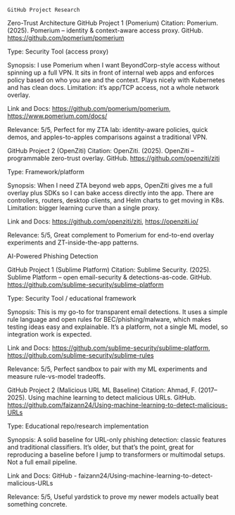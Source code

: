                                                                                                     GitHub Project Research
 Zero-Trust Architecture
GitHub Project 1 (Pomerium)
Citation: Pomerium. (2025). Pomerium – identity & context-aware access proxy. GitHub. https://github.com/pomerium/pomerium

 Type: Security Tool (access proxy)

 Synopsis: I use Pomerium when I want BeyondCorp-style access without spinning up a full VPN. It sits in front of internal web apps and enforces policy based on who you are and the context. Plays nicely with Kubernetes and has clean docs. Limitation: it’s app/TCP access, not a whole network overlay.

 Link and Docs: https://github.com/pomerium/pomerium, https://www.pomerium.com/docs/

 Relevance: 5/5, Perfect for my ZTA lab: identity-aware policies, quick demos, and apples-to-apples comparisons against a traditional VPN.
 
GitHub Project 2  (OpenZiti)
Citation: OpenZiti. (2025). OpenZiti – programmable zero-trust overlay. GitHub. https://github.com/openziti/ziti

 Type: Framework/platform 
 
 Synopsis: When I need ZTA beyond web apps, OpenZiti gives me a full overlay plus SDKs so I can bake access directly into the app. There are controllers, routers, desktop clients, and Helm charts to get moving in K8s. Limitation: bigger learning curve than a single proxy.

Link and Docs: https://github.com/openziti/ziti, https://openziti.io/

 Relevance: 5/5, Great complement to Pomerium for end-to-end overlay experiments and ZT-inside-the-app patterns.

AI-Powered Phishing Detection

GitHub Project 1 (Sublime Platform)
Citation: Sublime Security. (2025). Sublime Platform – open email-security & detections-as-code. GitHub. https://github.com/sublime-security/sublime-platform

 Type: Security Tool / educational framework

 Synopsis: This is my go-to for transparent email detections. It uses a simple rule language and open rules for BEC/phishing/malware, which makes testing ideas easy and explainable. It’s a platform, not a single ML model, so integration work is expected.

 Link and Docs: https://github.com/sublime-security/sublime-platform, https://github.com/sublime-security/sublime-rules
 
 Relevance: 5/5, Perfect sandbox to pair with my ML experiments and measure rule-vs-model tradeoffs.
 
GitHub Project 2 (Malicious URL ML Baseline)
Citation: Ahmad, F. (2017–2025). Using machine learning to detect malicious URLs. GitHub. https://github.com/faizann24/Using-machine-learning-to-detect-malicious-URLs

 Type: Educational repo/research implementation

 Synopsis: A solid baseline for URL-only phishing detection: classic features and traditional classifiers. It’s older, but that’s the point, great for reproducing a baseline before I jump to transformers or multimodal setups. Not a full email pipeline.

 Link and Docs: GitHub - faizann24/Using-machine-learning-to-detect-malicious-URLs

 Relevance: 5/5, Useful yardstick to prove my newer models actually beat something concrete.
